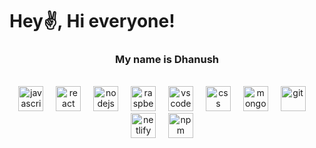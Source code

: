 <h1 align="left" >Hey✌️, Hi everyone! </h1>
<h3>
  <p align="center" >My name is Dhanush    </p>
</h3>
<br/>

<div align="center">
  <img src="https://cdn.jsdelivr.net/gh/devicons/devicon/icons/javascript/javascript-original.svg" height="40" alt="javascript logo"  />
  <img width="12" />
  <img src="https://cdn.jsdelivr.net/gh/devicons/devicon/icons/react/react-original.svg" height="40" alt="react logo"  />
  <img width="12" />
  <img src="https://cdn.jsdelivr.net/gh/devicons/devicon/icons/nodejs/nodejs-original.svg" height="40" alt="nodejs logo"  />
  <img width="12" />
  <img src="https://cdn.jsdelivr.net/gh/devicons/devicon/icons/raspberrypi/raspberrypi-original.svg" height="40" alt="raspberrypi logo"  />
  <img width="12" />
  <img src="https://cdn.jsdelivr.net/gh/devicons/devicon/icons/vscode/vscode-original.svg" height="40" alt="vscode logo"  />
  <img width="12" />
 <img src="https://skillicons.dev/icons?i=css" height="40" alt="css">
 <img width="12"/>
 <img src="https://skillicons.dev/icons?i=mongodb" height="40" alt="mongodb"/>
 <img width="12"/>
  <img src="https://skillicons.dev/icons?i=git" height="40" alt="git"/>
 <img width="12"/>
  <img src="https://skillicons.dev/icons?i=netlify" height="40" alt="netlify"/>
 <img width="12"/>
  <img src="https://skillicons.dev/icons?i=npm" height="40" alt="npm"/>
 <img width="12"/>
 <br/>

</div>
